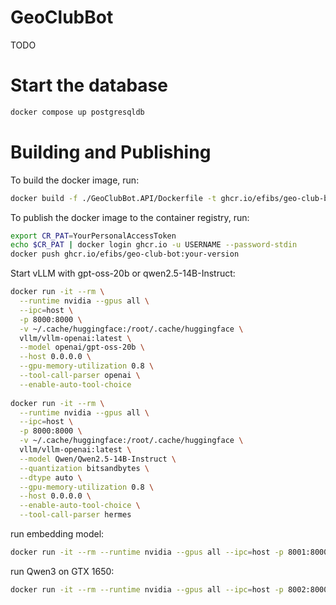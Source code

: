 # GeoClubBot
TODO

# Start the database

```bash
docker compose up postgresqldb
```

# Building and Publishing

To build the docker image, run:
```bash
docker build -f ./GeoClubBot.API/Dockerfile -t ghcr.io/efibs/geo-club-bot:your-version .
```

To publish the docker image to the container registry, run:
```bash
export CR_PAT=YourPersonalAccessToken
echo $CR_PAT | docker login ghcr.io -u USERNAME --password-stdin
docker push ghcr.io/efibs/geo-club-bot:your-version
```

Start vLLM with gpt-oss-20b or qwen2.5-14B-Instruct:
```bash
docker run -it --rm \
  --runtime nvidia --gpus all \
  --ipc=host \
  -p 8000:8000 \
  -v ~/.cache/huggingface:/root/.cache/huggingface \
  vllm/vllm-openai:latest \
  --model openai/gpt-oss-20b \
  --host 0.0.0.0 \
  --gpu-memory-utilization 0.8 \
  --tool-call-parser openai \
  --enable-auto-tool-choice
  
docker run -it --rm \
  --runtime nvidia --gpus all \
  --ipc=host \
  -p 8000:8000 \
  -v ~/.cache/huggingface:/root/.cache/huggingface \
  vllm/vllm-openai:latest \
  --model Qwen/Qwen2.5-14B-Instruct \
  --quantization bitsandbytes \
  --dtype auto \
  --gpu-memory-utilization 0.8 \
  --host 0.0.0.0 \
  --enable-auto-tool-choice \
  --tool-call-parser hermes
```

run embedding model:
```bash
docker run -it --rm --runtime nvidia --gpus all --ipc=host -p 8001:8000 -v ~/.cache/huggingface:/root/.cache/huggingface vllm/vllm-openai:latest --model BAAI/bge-large-en-v1.5 --gpu-memory-utilization 0.05 --max-num-seqs 1
```

run Qwen3 on GTX 1650:
```bash
docker run -it --rm --runtime nvidia --gpus all --ipc=host -p 8002:8000 -v ~/.cache/huggingface:/root/.cache/huggingface -e VLLM_USE_FLASHINFER_SAMPLER=0 vllm/vllm-openai:latest --model Qwen/Qwen3-1.7B --gpu-memory-utilization 0.7 --max-model-len 8192 --host 0.0.0.0 --quantization bitsandbytes --max-num-seqs 1 --enable-auto-tool-choice --tool-call-parser hermes
```